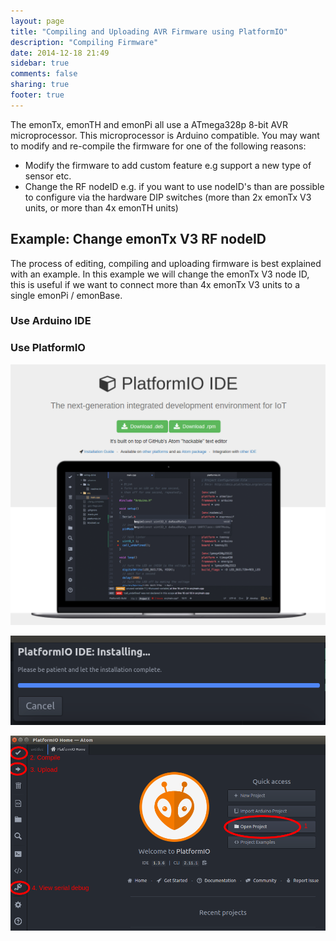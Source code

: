 ```yaml
---
layout: page
title: "Compiling and Uploading AVR Firmware using PlatformIO"
description: "Compiling Firmware"
date: 2014-12-18 21:49
sidebar: true
comments: false
sharing: true
footer: true
---
```


The emonTx, emonTH and emonPi all use a ATmega328p 8-bit AVR microprocessor. This microprocessor is Arduino compatible. You may want to modify and re-compile the firmware for one of the following reasons:

- Modify the firmware to add custom feature e.g support a new type of sensor etc.
- Change the RF nodeID e.g. if you want to use nodeID's than are possible to configure via the hardware DIP switches (more than 2x emonTx V3 units, or more than 4x emonTH units)

## Example: Change emonTx V3 RF nodeID

The process of editing, compiling and uploading firmware is best explained with an example. In this example we will change the emonTx V3 node ID, this is useful if we want to connect more than 4x emonTx V3 units to a single emonPi / emonBase.

### Use Arduino IDE

### Use PlatformIO




![Download PlatfomIO](/images/technical/pio-ide-download.png)


![Install PlatfomIO](/images/technical/pioide-installing.png)


![Dowhload PlatfomIO](/images/technical/pioopen.png)
